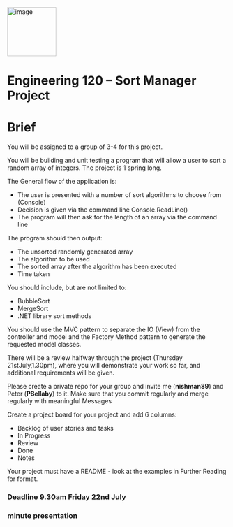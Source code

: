 <img width="112" alt="image" src="https://user-images.githubusercontent.com/8018153/179999236-ad30d8b3-e9c5-4cda-a894-b632160886ba.png">

# Engineering 120 – Sort Manager Project
# Brief
You will be assigned to a group of 3-4 for this project. 

You will be building and unit testing a program that will allow a user to sort a random array of integers. The project is 1 spring long. 

The General flow of the application is: 
- The user is presented with a number of sort algorithms to choose from (Console)
- Decision is given via the command line Console.ReadLine()
- The program will then ask for the length of an array via the command line

The program should then output:
- The unsorted randomly generated array
- The algorithm to be used
- The sorted array after the algorithm has been executed
- Time taken

You should include, but are not limited to:
- BubbleSort
- MergeSort 
- .NET library sort methods

You should use the MVC pattern to separate the IO (View) from the controller and model and the Factory Method pattern to generate the requested model classes.

There will be a review halfway through the project (Thursday 21stJuly,1.30pm), where you will demonstrate your work so far, and additional requirements will be given.

Please create a private repo for your group and invite me (**nishman89**) and Peter (**PBellaby**) to it. Make sure that you commit regularly and merge regularly with meaningful Messages

Create a project board for your project and add 6 columns:
- Backlog of user stories and tasks
- In Progress
- Review
- Done
- Notes

Your project must have a README - look at the examples in Further Reading for format. 

### Deadline 9.30am Friday 22nd July

###  minute presentation 
